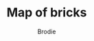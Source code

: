 ---
layout: post
title: Map of bricks
author: Brodie
section: support-the-library
categories: [support-the-library, brodie]
audience: ""
keywords: ""
goals: ""
actions: ""
---